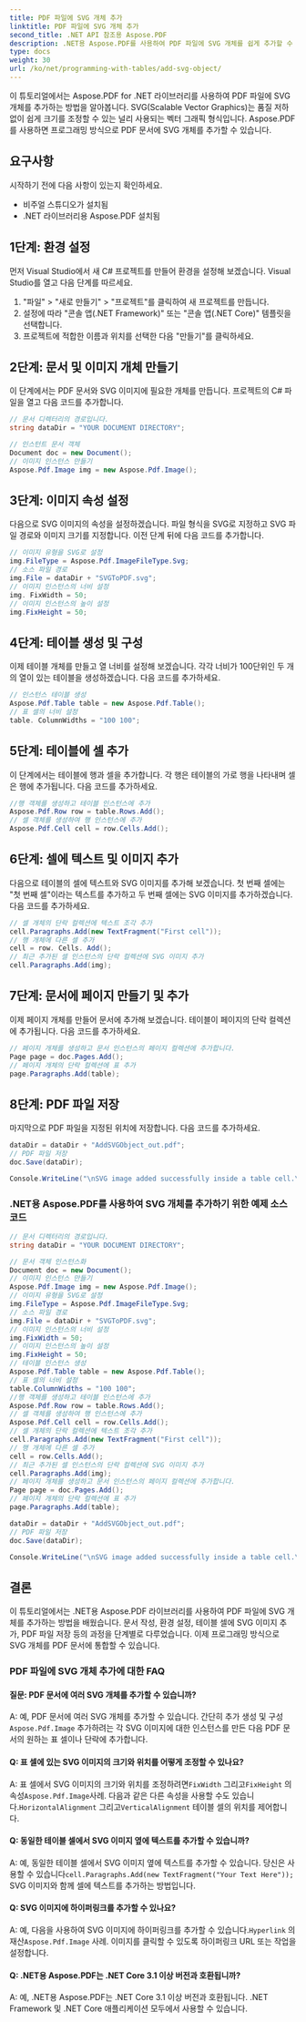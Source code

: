 ```yaml
---
title: PDF 파일에 SVG 개체 추가
linktitle: PDF 파일에 SVG 개체 추가
second_title: .NET API 참조용 Aspose.PDF
description: .NET용 Aspose.PDF를 사용하여 PDF 파일에 SVG 개체를 쉽게 추가할 수 있습니다.
type: docs
weight: 30
url: /ko/net/programming-with-tables/add-svg-object/
---
```

이 튜토리얼에서는 Aspose.PDF for .NET 라이브러리를 사용하여 PDF 파일에 SVG 개체를 추가하는 방법을 알아봅니다. SVG(Scalable Vector Graphics)는 품질 저하 없이 쉽게 크기를 조정할 수 있는 널리 사용되는 벡터 그래픽 형식입니다. Aspose.PDF를 사용하면 프로그래밍 방식으로 PDF 문서에 SVG 개체를 추가할 수 있습니다.

## 요구사항

시작하기 전에 다음 사항이 있는지 확인하세요.

- 비주얼 스튜디오가 설치됨
- .NET 라이브러리용 Aspose.PDF 설치됨

## 1단계: 환경 설정

먼저 Visual Studio에서 새 C# 프로젝트를 만들어 환경을 설정해 보겠습니다. Visual Studio를 열고 다음 단계를 따르세요.

1. "파일" > "새로 만들기" > "프로젝트"를 클릭하여 새 프로젝트를 만듭니다.
2. 설정에 따라 "콘솔 앱(.NET Framework)" 또는 "콘솔 앱(.NET Core)" 템플릿을 선택합니다.
3. 프로젝트에 적합한 이름과 위치를 선택한 다음 "만들기"를 클릭하세요.

## 2단계: 문서 및 이미지 개체 만들기

이 단계에서는 PDF 문서와 SVG 이미지에 필요한 개체를 만듭니다. 프로젝트의 C# 파일을 열고 다음 코드를 추가합니다.

```csharp
// 문서 디렉터리의 경로입니다.
string dataDir = "YOUR DOCUMENT DIRECTORY";

// 인스턴트 문서 객체
Document doc = new Document();
// 이미지 인스턴스 만들기
Aspose.Pdf.Image img = new Aspose.Pdf.Image();
```

## 3단계: 이미지 속성 설정

다음으로 SVG 이미지의 속성을 설정하겠습니다. 파일 형식을 SVG로 지정하고 SVG 파일 경로와 이미지 크기를 지정합니다. 이전 단계 뒤에 다음 코드를 추가합니다.

```csharp
// 이미지 유형을 SVG로 설정
img.FileType = Aspose.Pdf.ImageFileType.Svg;
// 소스 파일 경로
img.File = dataDir + "SVGToPDF.svg";
// 이미지 인스턴스의 너비 설정
img. FixWidth = 50;
// 이미지 인스턴스의 높이 설정
img.FixHeight = 50;
```

## 4단계: 테이블 생성 및 구성

이제 테이블 개체를 만들고 열 너비를 설정해 보겠습니다. 각각 너비가 100단위인 두 개의 열이 있는 테이블을 생성하겠습니다. 다음 코드를 추가하세요.

```csharp
// 인스턴스 테이블 생성
Aspose.Pdf.Table table = new Aspose.Pdf.Table();
// 표 셀의 너비 설정
table. ColumnWidths = "100 100";
```

## 5단계: 테이블에 셀 추가

이 단계에서는 테이블에 행과 셀을 추가합니다. 각 행은 테이블의 가로 행을 나타내며 셀은 행에 추가됩니다. 다음 코드를 추가하세요.

```csharp
//행 객체를 생성하고 테이블 인스턴스에 추가
Aspose.Pdf.Row row = table.Rows.Add();
// 셀 객체를 생성하여 행 인스턴스에 추가
Aspose.Pdf.Cell cell = row.Cells.Add();
```

## 6단계: 셀에 텍스트 및 이미지 추가

다음으로 테이블의 셀에 텍스트와 SVG 이미지를 추가해 보겠습니다. 첫 번째 셀에는 "첫 번째 셀"이라는 텍스트를 추가하고 두 번째 셀에는 SVG 이미지를 추가하겠습니다. 다음 코드를 추가하세요.

```csharp
// 셀 개체의 단락 컬렉션에 텍스트 조각 추가
cell.Paragraphs.Add(new TextFragment("First cell"));
// 행 개체에 다른 셀 추가
cell = row. Cells. Add();
// 최근 추가된 셀 인스턴스의 단락 컬렉션에 SVG 이미지 추가
cell.Paragraphs.Add(img);
```

## 7단계: 문서에 페이지 만들기 및 추가

이제 페이지 개체를 만들어 문서에 추가해 보겠습니다. 테이블이 페이지의 단락 컬렉션에 추가됩니다. 다음 코드를 추가하세요.

```csharp
// 페이지 개체를 생성하고 문서 인스턴스의 페이지 컬렉션에 추가합니다.
Page page = doc.Pages.Add();
// 페이지 개체의 단락 컬렉션에 표 추가
page.Paragraphs.Add(table);
```

## 8단계: PDF 파일 저장

마지막으로 PDF 파일을 지정된 위치에 저장합니다. 다음 코드를 추가하세요.

```csharp
dataDir = dataDir + "AddSVGObject_out.pdf";
// PDF 파일 저장
doc.Save(dataDir);

Console.WriteLine("\nSVG image added successfully inside a table cell.\nFile saved at " + dataDir);
```

### .NET용 Aspose.PDF를 사용하여 SVG 개체를 추가하기 위한 예제 소스 코드

```csharp
// 문서 디렉터리의 경로입니다.
string dataDir = "YOUR DOCUMENT DIRECTORY";

// 문서 객체 인스턴스화
Document doc = new Document();
// 이미지 인스턴스 만들기
Aspose.Pdf.Image img = new Aspose.Pdf.Image();
// 이미지 유형을 SVG로 설정
img.FileType = Aspose.Pdf.ImageFileType.Svg;
// 소스 파일 경로
img.File = dataDir + "SVGToPDF.svg";
// 이미지 인스턴스의 너비 설정
img.FixWidth = 50;
// 이미지 인스턴스의 높이 설정
img.FixHeight = 50;
// 테이블 인스턴스 생성
Aspose.Pdf.Table table = new Aspose.Pdf.Table();
// 표 셀의 너비 설정
table.ColumnWidths = "100 100";
//행 객체를 생성하고 테이블 인스턴스에 추가
Aspose.Pdf.Row row = table.Rows.Add();
// 셀 객체를 생성하여 행 인스턴스에 추가
Aspose.Pdf.Cell cell = row.Cells.Add();
// 셀 개체의 단락 컬렉션에 텍스트 조각 추가
cell.Paragraphs.Add(new TextFragment("First cell"));
// 행 개체에 다른 셀 추가
cell = row.Cells.Add();
// 최근 추가된 셀 인스턴스의 단락 컬렉션에 SVG 이미지 추가
cell.Paragraphs.Add(img);
// 페이지 개체를 생성하고 문서 인스턴스의 페이지 컬렉션에 추가합니다.
Page page = doc.Pages.Add();
// 페이지 개체의 단락 컬렉션에 표 추가
page.Paragraphs.Add(table);

dataDir = dataDir + "AddSVGObject_out.pdf";
// PDF 파일 저장
doc.Save(dataDir);

Console.WriteLine("\nSVG image added successfully inside a table cell.\nFile saved at " + dataDir);            
```

## 결론

이 튜토리얼에서는 .NET용 Aspose.PDF 라이브러리를 사용하여 PDF 파일에 SVG 개체를 추가하는 방법을 배웠습니다. 문서 작성, 환경 설정, 테이블 셀에 SVG 이미지 추가, PDF 파일 저장 등의 과정을 단계별로 다루었습니다. 이제 프로그래밍 방식으로 SVG 개체를 PDF 문서에 통합할 수 있습니다.

### PDF 파일에 SVG 개체 추가에 대한 FAQ

#### 질문: PDF 문서에 여러 SVG 개체를 추가할 수 있습니까?

 A: 예, PDF 문서에 여러 SVG 개체를 추가할 수 있습니다. 간단히 추가 생성 및 구성`Aspose.Pdf.Image` 추가하려는 각 SVG 이미지에 대한 인스턴스를 만든 다음 PDF 문서의 원하는 표 셀이나 단락에 추가합니다.

#### Q: 표 셀에 있는 SVG 이미지의 크기와 위치를 어떻게 조정할 수 있나요?

 A: 표 셀에서 SVG 이미지의 크기와 위치를 조정하려면`FixWidth` 그리고`FixHeight` 의 속성`Aspose.Pdf.Image`사례. 다음과 같은 다른 속성을 사용할 수도 있습니다.`HorizontalAlignment` 그리고`VerticalAlignment` 테이블 셀의 위치를 제어합니다.

#### Q: 동일한 테이블 셀에서 SVG 이미지 옆에 텍스트를 추가할 수 있습니까?

 A: 예, 동일한 테이블 셀에서 SVG 이미지 옆에 텍스트를 추가할 수 있습니다. 당신은 사용할 수 있습니다`cell.Paragraphs.Add(new TextFragment("Your Text Here"));` SVG 이미지와 함께 셀에 텍스트를 추가하는 방법입니다.

#### Q: SVG 이미지에 하이퍼링크를 추가할 수 있나요?

 A: 예, 다음을 사용하여 SVG 이미지에 하이퍼링크를 추가할 수 있습니다.`Hyperlink` 의 재산`Aspose.Pdf.Image` 사례. 이미지를 클릭할 수 있도록 하이퍼링크 URL 또는 작업을 설정합니다.

#### Q: .NET용 Aspose.PDF는 .NET Core 3.1 이상 버전과 호환됩니까?

A: 예, .NET용 Aspose.PDF는 .NET Core 3.1 이상 버전과 호환됩니다. .NET Framework 및 .NET Core 애플리케이션 모두에서 사용할 수 있습니다.